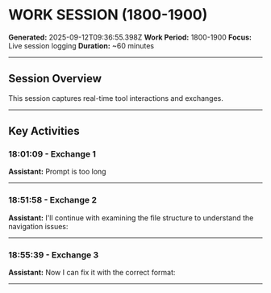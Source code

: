 # WORK SESSION (1800-1900)

**Generated:** 2025-09-12T09:36:55.398Z
**Work Period:** 1800-1900
**Focus:** Live session logging
**Duration:** ~60 minutes

---

## Session Overview

This session captures real-time tool interactions and exchanges.

---

## Key Activities

### 18:01:09 - Exchange 1

**Assistant:** Prompt is too long

---

### 18:51:58 - Exchange 2

**Assistant:** I'll continue with examining the file structure to understand the navigation issues:

---

### 18:55:39 - Exchange 3

**Assistant:** Now I can fix it with the correct format:

---

